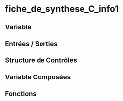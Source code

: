 # fiche_de_synthese_C_info1

## Variable 

## Entrées / Sorties

## Structure de Contrôles

## Variable Composées 

## Fonctions
